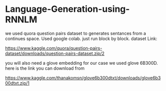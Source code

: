# Language-Generation-using-RNNLM

we used quora question pairs dataset to generates sentances from a continues space.
Used google colab. just run block by block.
dataset Link:

https://www.kaggle.com/quora/question-pairs-dataset/downloads/question-pairs-dataset.zip/2

you will also need a glove embedding for our case we used  glove 6B300D. 
here is the link you can download from

https://www.kaggle.com/thanakomsn/glove6b300dtxt/downloads/glove6b300dtxt.zip/1
